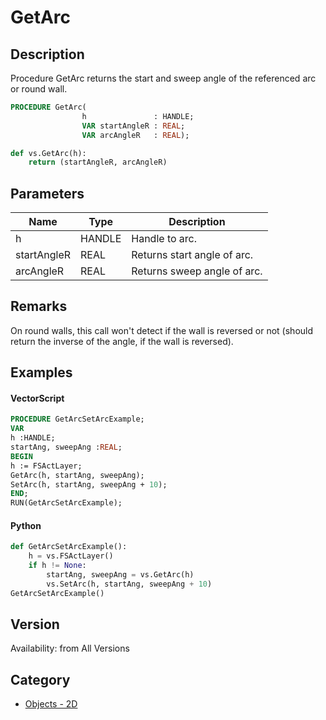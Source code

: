 # GetArc

## Description
Procedure GetArc returns the start and sweep angle of the referenced arc or round wall.

```pascal
PROCEDURE GetArc(
				h               : HANDLE;
				VAR startAngleR : REAL;
				VAR arcAngleR   : REAL);
```

```python
def vs.GetArc(h):
    return (startAngleR, arcAngleR)
```

## Parameters
|Name|Type|Description|
|---|---|---|
|h|HANDLE|Handle to arc.|
|startAngleR|REAL|Returns start angle of arc.|
|arcAngleR|REAL|Returns sweep angle of arc.|

## Remarks
On round walls, this call won't detect if the wall is reversed or not (should return the inverse of the angle, if the wall is reversed).

## Examples
#### VectorScript ####
```pascal
PROCEDURE GetArcSetArcExample;
VAR
h :HANDLE;
startAng, sweepAng :REAL;
BEGIN
h := FSActLayer;
GetArc(h, startAng, sweepAng);
SetArc(h, startAng, sweepAng + 10);
END;
RUN(GetArcSetArcExample);
```
#### Python ####
```python
def GetArcSetArcExample():
	h = vs.FSActLayer()
	if h != None:
		startAng, sweepAng = vs.GetArc(h)
		vs.SetArc(h, startAng, sweepAng + 10)
GetArcSetArcExample()
```

## Version
Availability: from All Versions

## Category
* [Objects - 2D](../Categories/Objects%20-%202D.md)
